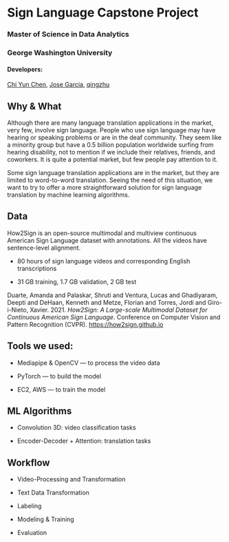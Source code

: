 # Sign Language Capstone Project
### Master of Science in Data Analytics
### George Washington University

#### Developers:
[Chi Yun Chen](https://cyc-tw.medium.com/), [Jose Garcia](https://jgarcia2411.github.io/Jose-Garcia-Portfolio/), [qingzhu](https://medium.com/@vikadrew)

## Why & What
Although there are many language translation applications in the market, very few, involve sign language. People who use sign language may have hearing or speaking problems or are in the deaf community. They seem like a minority group but have a 0.5 billion population worldwide surfing from hearing disability, not to mention if we include their relatives, friends, and coworkers. It is quite a potential market, but few people pay attention to it.

Some sign language translation applications are in the market, but they are limited to word-to-word translation. Seeing the need of this situation, we want to try to offer a more straightforward solution for sign language translation by machine learning algorithms.

## Data

How2Sign is an open-source multimodal and multiview continuous American Sign Language dataset with annotations. All the videos have sentence-level alignment.

- 80 hours of sign language videos and corresponding English transcriptions

- 31 GB training, 1.7 GB validation, 2 GB test

Duarte, Amanda and Palaskar, Shruti and Ventura, Lucas and Ghadiyaram, Deepti and DeHaan, Kenneth and Metze, Florian and Torres, Jordi and Giro-i-Nieto, Xavier. 2021. *How2Sign: A Large-scale Multimodal Dataset for Continuous American Sign Language*. Conference on Computer Vision and Pattern Recognition (CVPR). https://how2sign.github.io  

## Tools we used:

- Mediapipe & OpenCV — to process the video data

- PyTorch — to build the model

- EC2, AWS — to train the model

## ML Algorithms

- Convolution 3D: video classification tasks

- Encoder-Decoder + Attention: translation tasks 

## Workflow

- Video-Processing and Transformation

- Text Data Transformation

- Labeling

- Modeling & Training

- Evaluation

